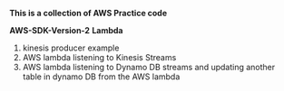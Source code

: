 **This is a collection of AWS Practice code** 

**AWS-SDK-Version-2**
**Lambda**
1) kinesis producer example
2) AWS lambda listening to Kinesis Streams
3) AWS lambda listening to Dynamo DB streams and 
updating another table in dynamo DB 
from the AWS lambda

